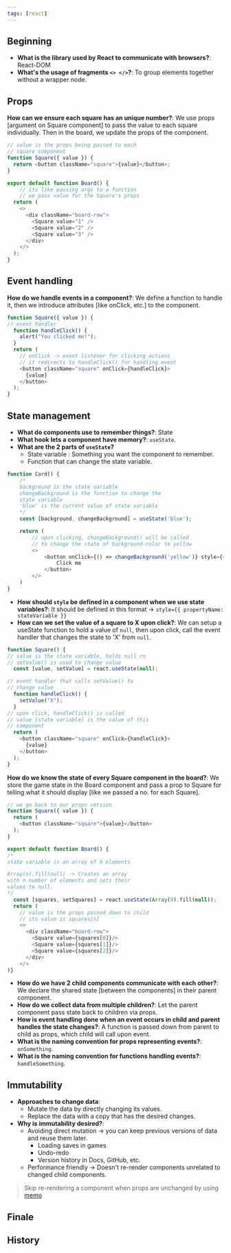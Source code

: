```yaml
---
tags: [react]
---
```

## Beginning

- **What is the library used by React to communicate with browsers?**: React-DOM
- **What's the usage of fragments ``<> </>``?**: To group elements together without a wrapper node.

## Props
**How can we ensure each square has an unique number?**: We use props [argument on Square component] to pass the value to each square individually. Then in the board, we update the props of the component.

```js
// value is the props being passed to each
// square component
function Square({ value }) {
  return <button className="square">{value}</button>;
}

export default function Board() {
    // its like passing args to a function
    // we pass value for the Square's props
  return (
    <>
      <div className="board-row">
        <Square value="1" />
        <Square value="2" />
        <Square value="3" />
      </div>
    </>
  );
}
```
## Event handling
**How do we handle events in a component?**: We define a function to handle it, then we introduce attributes [like onClick, etc.] to the component.
```js
function Square({ value }) {
// event handler
  function handleClick() {
    alert("You clicked me!");
  }
  return (
    // onClick -> event listener for clicking actions
    // it redirects to handleClick() for handling event
    <button className="square" onClick={handleClick}>
      {value}
    </button>
  );
}
```

## State management

- **What do components use to remember things?**: State
- **What hook lets a component have memory?**: `useState`.
- **What are the 2 parts of `useState`?**
	- State variable : Something you want the component to remember.
	- Function that can change the state variable.

```js
function Card() {
    /*
    background is the state variable
    changeBackground is the function to change the
    state variable
    'blue' is the current value of state variable
    */
	const [background, changeBackground] = useState('blue');

    return (
        // upon clicking, changeBackground() will be called
        // to change the state of background-color to yellow
        <>
            <button onClick={() => changeBackground('yellow')} style={{ backgroundColor: background }}>
                Click me
            </button>
        </>
    )
}
```

- **How should `style` be defined in a component when we use state variables?**: It should be defined in this format -> ``style={{ propertyName: stateVariable }}``
- **How can we set the value of a square to X upon click?**: We can setup a useState function to hold a value of `null`, then upon click, call the event handler that changes the state to 'X' from `null`.

```js
function Square() {
// value is the state variable, holds null rn
// setValue() is used to change value
  const [value, setValue] = react.useState(null);

// event handler that calls setValue() to
// change value
  function handleClick() {
    setValue("X");
  }
// upon click, handleClick() is called
// value [state variable] is the value of this
// component
  return (
    <button className="square" onClick={handleClick}>
      {value}
    </button>
  );
}
```
**How do we know the state of every Square component in the board?**: We store the game state in the Board component and pass a prop to Square for telling what it should display [like we passed a no. for each Square].

```js
// we go back to our props version
function Square({ value }) {
  return (
    <button className="square">{value}</button>
  );
}

export default function Board() {
/*
state variable is an array of 9 elements

Array(n).fill(null) -> Creates an array
with n number of elements and sets their
values to null.
*/
  const [squares, setSquares] = react.useState(Array(9).fill(null));
  return (
    // value is the props passed down to child
    // its value is squares[n]
    <>
      <div className="board-row">
        <Square value={squares[0]}/>
        <Square value={squares[1]}/>
        <Square value={squares[2]}/>
      </div>
    </>
)}
```

- **How do we have 2 child components communicate with each other?**: We declare the shared state [between the components] in their parent component.
- **How do we collect data from multiple children?**: Let the parent component pass state back to children via props.
- **How is event handling done when an event occurs in child and parent handles the state changes?**: A function is passed down from parent to child as props, which child will call upon event.
- **What is the naming convention for props representing events?**: `onSomething`.
- **What is the naming convention for functions handling events?**: `handleSomething`.
## Immutability
- **Approaches to change data**:
	- Mutate the data by directly changing its values.
	- Replace the data with a copy that has the desired changes.
- **Why is immutability desired?**:
	- Avoiding direct mutation -> you can keep previous versions of data and reuse them later.
		- Loading saves in games
		- Undo-redo
		- Version history in Docs, GitHub, etc.
	- Performance friendly -> Doesn't re-render components unrelated to changed child components.

> Skip re-rendering a component when props are unchanged by using [memo](https://react.dev/reference/react/memo)

## Finale

## History

## 